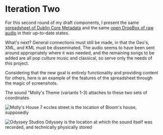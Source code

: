 # Iteration Two

For this second round of my draft components, I present the same [spreadsheet of Dublin Core Metadata](https://docs.google.com/spreadsheet/ccc?key=0AmC4guPyb1GedHB0NnBGQmZUbkVxczJ1X1lOTHdfMlE&usp=sharing) and the same [open DropBox of raw audio](https://www.dropbox.com/sh/01rtkhlf7jw3yvb/A4ftOaamD1) in their up-to-date states. 

What's next? General connections must still be made, in that the Geo's, XML, and KML must be disseminated. The audio seems to have been sent around appropriately where it was needed, and the remaining songs to be added are all pop culture music and classical, so serve only the needs of this project. 


Considering that the new goal is entirely functionality and providing content for others, here is an example of the features of the spreadsheet through the magic of screenshots.

The sound "Molly's Theme (variants 1-3) attaches to these two sets of coordinates

![Molly's House](http://i.imgur.com/y9opkoS.gif)
7 eccles street is the location of Bloom's house, supposedly

![Odyssey Studios](http://i.imgur.com/NzHur4M.gif) 
Odyssey is the location at which the sound itself was recorded, and technically physically stored
